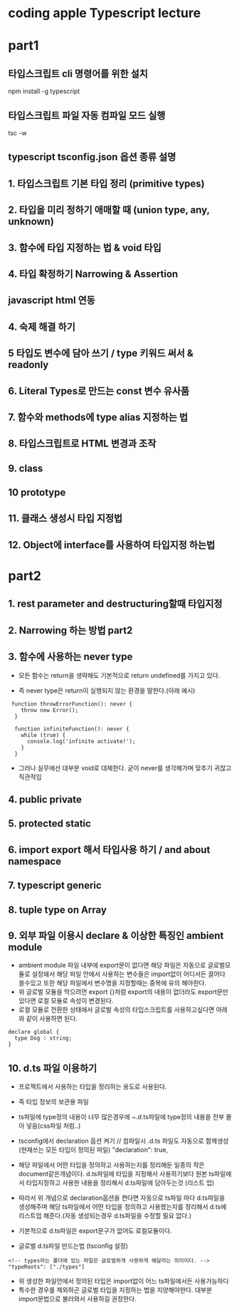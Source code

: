 # coding apple Typescript lecture

# part1

## 타입스크립트 cli 명령어를 위한 설치

npm install -g typescript

## 타입스크립트 파일 자동 컴파일 모드 실행

tsc -w

## typescript tsconfig.json 옵션 종류 설명

## 1. 타입스크립트 기본 타입 정리 (primitive types)

## 2. 타입을 미리 정하기 애매할 때 (union type, any, unknown)

## 3. 함수에 타입 지정하는 법 & void 타입

## 4. 타입 확정하기 Narrowing & Assertion

## javascript html 연동

## 4. 숙제 해결 하기

## 5 타입도 변수에 담아 쓰기 / type 키워드 써서 & readonly

## 6. Literal Types로 만드는 const 변수 유사품

## 7. 함수와 methods에 type alias 지정하는 법

## 8. 타입스크립트로 HTML 변경과 조작

## 9. class

## 10 prototype

## 11. 클래스 생성시 타입 지정법

## 12. Object에 interface를 사용하여 타입지정 하는법

# part2

## 1. rest parameter and destructuring할때 타입지정

## 2. Narrowing 하는 방법 part2

## 3. 함수에 사용하는 never type

- 모든 함수는 return을 생략해도 기본적으로 return undefined를 가지고 있다.

- 즉 never type은 return이 실행되지 않는 환경을 말한다.(아래 예시)

```
 function throwErrorFunction(): never {
    throw new Error();
  }

  function infiniteFunction(): never {
    while (true) {
      console.log('infinite activate!');
    }
  }
```

- 그러나 실무에선 대부분 void로 대체한다. 굳이 never를 생각해가며 맞추기 귀찮고 직관적임

## 4. public private

## 5. protected static

## 6. import export 해서 타입사용 하기 / and about namespace

## 7. typescript generic

## 8. tuple type on Array

## 9. 외부 파일 이용시 declare & 이상한 특징인 ambient module

- ambient module
  파일 내부에 export문이 없다면 해당 파일은 자동으로 글로벌모듈로 설정돼서 해당 파일 안에서 사용하는 변수들은 import없이 어디서든 끌어다 쓸수있고 또한 해당 파일에서 변수명을 지정할때는 중복에 유의 해야한다.
- 위 글로벌 모듈을 막으려먼 export {}처럼 export의 내용이 없더라도
  export문만 있다면 로컬 모듈로 속성이 변경된다.
- 로컬 모듈로 전환한 상태에서 글로벌 속성의 타입스크립트를 사용하고싶다면 아래와 같이 사용하면 된다.

```
declare global {
  type Dog : string;
}
```

## 10. d.ts 파일 이용하기

- 프로젝트에서 사용하는 타입을 정리하는 용도로 사용된다.
- 즉 타입 정보의 보관용 파일
- ts파일에 type정의 내용이 너무 많은경우에 ~.d.ts파일에 type정의 내용을 전부 몰아 넣음(css파일 처럼..)

- tsconfig에서 declaration 옵션 켜기
  // 컴파일시 .d.ts 파일도 자동으로 함께생성 (현재쓰는 모든 타입이 정의된 파일)
  "declaration": true,

- 해당 파일에서 어떤 타입을 정의하고 사용하는지를 정리해둔 일종의 작은 document같은개념이다.
  d.ts파일에 타입을 지정해서 사용하기보다 원본 ts파일에서 타입지정하고 사용한 내용을 정리해서 d.ts파일에 담아두는것 (리스트 업)

- 따라서 위 개념으로 declaration옵션을 켠다면 자동으로 ts파일 마다 d.ts파일을 생성해주며 해당 ts파일에서 어떤 타입을 정의하고 사용했는지를 정리해서 d.ts에 리스트업 해준다.(자동 생성되는경우 d.ts파일을 수정할 필요 없다.)

- 기본적으로 d.ts파일은 export문구가 없어도 로컬모듈이다.
- 글로벌 d.ts파일 만드는법
  (tsconfig 설정)

```
<!-- types라는 폴더에 있는 파일은 글로벌하게 사용하게 해달라는 의미이다. -->
"typeRoots": ["./types"]
```

<!--  ./types/common/test.d.ts -->

- 위 생성한 파일안에서 정의된 타입은 import없이 어느 ts파일에서든 사용가능하다
- 특수한 경우를 제외하곤 글로벌 타입을 지정하는 법을 지양해야한다. 대부분 import문법으로 불러와서 사용하길 권장한다.
